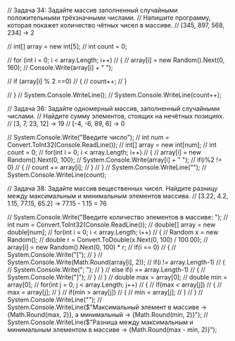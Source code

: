 // Задача 34: Задайте массив заполненный случайными положительными трёхзначными числами. 
// Напишите программу, которая покажет количество чётных чисел в массиве.
// [345, 897, 568, 234] -> 2


// int[] array = new int[5];
// int count = 0;

// for (int i = 0; i < array.Length; i++)
// {
//     array[i] = new Random().Next(0, 160);
//     Console.Write(array[i] + " ");

//     if (array[i] % 2 ==0)
//     {
//         count++;
//     }

// }
// System.Console.WriteLine();
// System.Console.WriteLine(count++);


// Задача 36: Задайте одномерный массив, заполненный случайными числами. 
// Найдите сумму элементов, стоящих на нечётных позициях.
// [3, 7, 23, 12] -> 19
// [-4, -6, 89, 6] -> 0

// System.Console.Write("Введите число");
// int num = Convert.ToInt32(Console.ReadLine());
// int[] array = new int[num];
// int count = 0;
// for(int i = 0; i < array.Length; i++)
// {
//     array[i] = new Random().Next(0, 100);
//     System.Console.Write(array[i] + " ");
//     if(i%2 != 0)
//     {
//         count += array[i];
//     }
// }
// System.Console.WriteLine("");
// System.Console.WriteLine(count);

// Задача 38: Задайте массив вещественных чисел. Найдите разницу между максимальным и минимальным элементов массива.
// [3.22, 4.2, 1.15, 77.15, 65.2] -> 77.15 - 1.15 = 76


// System.Console.Write("Введите количество элементов в массиве: ");
// int num = Convert.ToInt32(Console.ReadLine());
// double[] array = new double[num];
// for(int i = 0; i < array.Length; i++)
// {
//     Random x = new Random();
//     double r = Convert.ToDouble(x.Next(0, 100) / 100.00);
//     array[i] = new Random().Next(0, 100) * r;
//     if(i == 0)
//     {
//         System.Console.Write("[");
//     }
//     System.Console.Write(Math.Round(array[i], 2));
//     if(i != array.Length-1)
//     {
//         System.Console.Write("; ");
//     }
//     else if(i == array.Length-1)
//     {
//         System.Console.Write("]");
//     }
// }
// double max = array[0];
// double min = array[0];
// for(int j = 0; j < array.Length; j++)
// {
//     if(max < array[j])
//     {
//         max = array[j];
//     }
//     if(min > array[j])
//     {
//         min = array[j];
//     }
// }
// System.Console.WriteLine("");
// System.Console.WriteLine($"Максимальный элемент в массиве -> {Math.Round(max, 2)}, а минимальный -> {Math.Round(min, 2)}");
// System.Console.WriteLine($"Разница между максимальным и минимальным элементом в массиве -> {Math.Round(max - min, 2)}");
